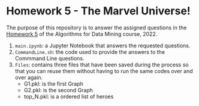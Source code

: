 # Homework 5 - The Marvel Universe!

The purpose of this repository is to answer the assigned questions in the [Homework 5](https://github.com/lucamaiano/ADM/tree/master/2022/Homework_5) of the Algorithms for Data Mining course, 2022.

1. `main.ipynb`: a Jupyter Notebook that answers the requested questions.
2. `CommandLine.sh`: the code used to provide the answers to the Commmand Line questions.
3. `Files`: contains three files that have been saved during the process so that you can reuse them without having to run the same codes over and over again.
    - G1.pkl: is the first Graph
    - G2.pkl: is the second Graph
    - top_N.pkl: is a ordered list of heroes
